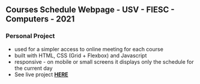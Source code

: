 ## Courses Schedule Webpage - USV - FIESC - Computers - 2021
### Personal Project

- used for a simpler access to online meeting for each course
- built with HTML, CSS (Grid + Flexbox) and Javascript
- responsive - on mobile or small screens it displays only the schedule for the current day
- See live project <a href="https://orar-usv.netlify.app" target="_blank"><b>HERE</b></a>
